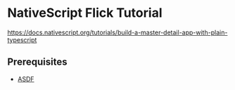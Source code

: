 # NativeScript Flick Tutorial
https://docs.nativescript.org/tutorials/build-a-master-detail-app-with-plain-typescript

## Prerequisites

- [ASDF](https://asdf-vm.com/)
